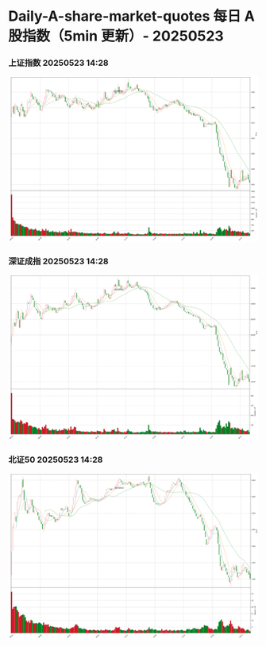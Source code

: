 
# Daily-A-share-market-quotes 每日 A 股指数（5min 更新）- 20250523

### 上证指数 20250523 14:28
![](./fig/2025/5/20250523-sh000001.png)

### 深证成指 20250523 14:28
![](./fig/2025/5/20250523-sz399001.png)

### 北证50 20250523 14:28
![](./fig/2025/5/20250523-bj899050.png)
